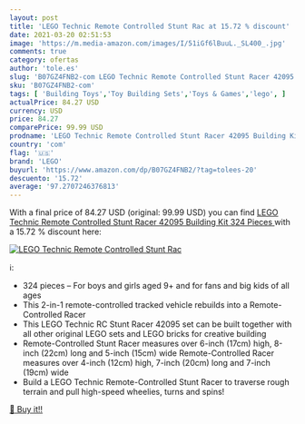 ```yaml
---
layout: post
title: 'LEGO Technic Remote Controlled Stunt Rac at 15.72 % discount'
date: 2021-03-20 02:51:53
image: 'https://m.media-amazon.com/images/I/51iGf6lBuuL._SL400_.jpg'
comments: true
category: ofertas
author: 'tole.es'
slug: 'B07GZ4FNB2-com LEGO Technic Remote Controlled Stunt Racer 42095 Building...'
sku: 'B07GZ4FNB2-com'
tags: [ 'Building Toys','Toy Building Sets','Toys & Games','lego', ]
actualPrice: 84.27 USD
currency: USD
price: 84.27
comparePrice: 99.99 USD
prodname: 'LEGO Technic Remote Controlled Stunt Racer 42095 Building Kit  324 Pieces '
country: 'com'
flag: '🇺🇸'
brand: 'LEGO'
buyurl: 'https://www.amazon.com/dp/B07GZ4FNB2/?tag=tolees-20'
descuento: '15.72'
average: '97.2707246376813'
---
```


With a final price of 84.27 USD (original: 99.99 USD) you can find [LEGO Technic Remote Controlled Stunt Racer 42095 Building Kit  324 Pieces ](https://www.amazon.com/dp/B07GZ4FNB2/?tag=tolees-20) with a  15.72 % discount here:

[![LEGO Technic Remote Controlled Stunt Rac](https://m.media-amazon.com/images/I/51iGf6lBuuL._SL400_.jpg)](https://www.amazon.com/dp/B07GZ4FNB2/?tag=tolees-20)

ℹ️:

- 324 pieces – For boys and girls aged 9+ and for fans and big kids of all ages
- This 2-in-1 remote-controlled tracked vehicle rebuilds into a Remote-Controlled Racer
- This LEGO Technic RC Stunt Racer 42095 set can be built together with all other original LEGO sets and LEGO bricks for creative building
- Remote-Controlled Stunt Racer measures over 6-inch (17cm) high, 8-inch (22cm) long and 5-inch (15cm) wide Remote-Controlled Racer measures over 4-inch (12cm) high, 7-inch (20cm) long and 7-inch (19cm) wide
- Build a LEGO Technic Remote-Controlled Stunt Racer to traverse rough terrain and pull high-speed wheelies, turns and spins!

[🛒 Buy it!!](https://www.amazon.com/dp/B07GZ4FNB2/?tag=tolees-20)
